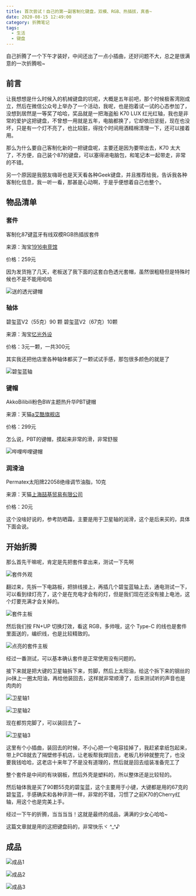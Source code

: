 ```yaml
---
title: 首次尝试！自己的第一副客制化键盘，双模、RGB、热插拔，真香~
date: 2020-08-15 12:49:00
category: 折腾笔记
tags:
  - 生活
  - 键盘
---
```


自己折腾了一个下午才装好，中间还出了一点小插曲，还好问题不大，总之是很满意的一次折腾啦~

## 前言

让我想想是什么时候入的机械键盘的坑呢，大概是五年前吧，那个时候极客湾刚成立，然后在微信公众号上举办了一个活动，我呢，也是抱着试一试的心态参加了，没想到居然是一等奖了哈哈，奖品就是一把海盗船 K70 LUX 红光红轴，我也是非常的爱护这把键盘，不曾想一用就是五年，电脑都换了，它却依旧坚挺，现在也没坏，只是有一个灯不亮了，也比较脏，得找个时间用酒精棉清理一下，还可以接着用。

那么为什么要自己客制化新的一把键盘呢，主要还是因为要带出去，K70 太大了，不方便，自己装个87的键盘，可以塞得进电脑包，和笔记本一起带走，非常的不错。

另一个原因是我朋友嗨哥也是天天看各种Geek键盘，并且推荐给我，告诉我各种客制化信息，我一听一看，那甚是心动啊，于是乎便想着自己也整个。

## 物品清单

### 套件

客制化87键蓝牙有线双模RGB热插拔套件

来源：淘宝[1916电竞馆](https://store.taobao.com/shop/view_shop.htm?user_number_id=2639014375)

价格：259元

因为发货拖了几天，老板送了我下面的这套白色透光套帽，虽然很粗糙但是特殊时候也不是不能用哈哈

![送的透光键帽](/IMAGES/首次尝试！自己的第一副客制化键盘，双模、RGB、热插拔，真香~/送的透光键帽.webp)

### 轴体

碧玺蓝V2（55克）90 颗 碧玺蓝V2（67克）10颗

来源：淘宝[忆光外设](https://store.taobao.com/shop/view_shop.htm?spm=a1z09.2.0.0.7dcd2e8dAtVqxK&user_number_id=10574493)

价格：3元一颗，一共300元

其实我还把他店里各种轴体都买了一颗试试手感，那包很多颜色的就是了

![碧玺蓝轴](/IMAGES/首次尝试！自己的第一副客制化键盘，双模、RGB、热插拔，真香~/碧玺蓝轴.webp)

### 键帽

AkkoBilibili粉色BW主题热升华PBT键帽

来源：天猫[a艾酷旗舰店](https://store.taobao.com/shop/view_shop.htm?user_number_id=2097616571)

价格：299元

怎么说，PBT的键帽，摸起来非常的滑，非常舒服

![哔哩哔哩键帽](/IMAGES/首次尝试！自己的第一副客制化键盘，双模、RGB、热插拔，真香~/哔哩哔哩键帽.webp)

### 润滑油

Permatex太阳牌22058绝缘调节油脂，10克

来源：天猫[上海喆基贸易有限公司](https://store.taobao.com/shop/view_shop.htm?spm=a1z09.2.0.0.7dcd2e8dAtVqxK&user_number_id=2760040918)

价格：20元

这个没啥好说的，参考防晒霜，主要是用于卫星轴的润滑，这个是后来买的，具体下面会说。

## 开始折腾

那么首先干嘛呢，肯定是先把套件拿出来，测试一下先啊

![套件外观](/IMAGES/首次尝试！自己的第一副客制化键盘，双模、RGB、热插拔，真香~/套件外观.webp)

翻过来，先拆一下电路板，把排线接上，再插几个碧玺蓝轴上去，通电测试一下，可以看到绿灯亮了，这个是在充电才会有的灯，但是我们现在还没有接上电池，这个灯要充满才会关掉的。

![套件主板](/IMAGES/首次尝试！自己的第一副客制化键盘，双模、RGB、热插拔，真香~/套件主板.webp)

然后我们按 FN+UP 切换灯效，看这 RGB，多帅哦，这个 Type-C 的线也是套件里面送的，编织线，也是比较精致的。

![点亮的套件主板](/IMAGES/首次尝试！自己的第一副客制化键盘，双模、RGB、热插拔，真香~/点亮的套件主板.webp)

经过一番测试，可以基本确认套件是正常使用没有问题的。

接下来就是把大键的卫星轴拆下来，剪脚，然后上太阳油，给这个拆下来的钢丝的jio抹上一圈太阳油，再给他装回去，这样就非常顺滑了，后来测试听的声音也是肉肉的

![卫星轴1](/IMAGES/首次尝试！自己的第一副客制化键盘，双模、RGB、热插拔，真香~/卫星轴1.webp)

![卫星轴2](/IMAGES/首次尝试！自己的第一副客制化键盘，双模、RGB、热插拔，真香~/卫星轴2.webp)

现在都剪完脚了，可以装回去了~

![卫星轴3](/IMAGES/首次尝试！自己的第一副客制化键盘，双模、RGB、热插拔，真香~/卫星轴3.webp)

这里有个小插曲，装回去的时候，不小心把一个电容挂掉了，我赶紧拿纸包起来，带上PCB就去了隔壁修手机店，让老板帮我焊回去，老板几秒钟就整完了，也没要我钱哈哈，这老店十来年了不是没有道理的，然后就是回去组装准备完工了

整个套件是中间的有块钢板，然后外壳是塑料的，所以整体还是比较轻的。

然后轴体我是买了90颗55克的碧玺蓝，这个主要用于小键，大键都是用的67克的碧玺蓝，手感确实和各种评测一样，非常的不错，习惯了之前K70的Cherry红轴，用这个也是完美上手。

经过一下午的折腾，当当当当！这就是最终的成品，满满的少女心哈哈~

这篇文章就是用的这把键盘码的，非常快乐ヾ ^_^♪

## 成品

![成品1](/IMAGES/首次尝试！自己的第一副客制化键盘，双模、RGB、热插拔，真香~/成品1.webp)

![成品2](/IMAGES/首次尝试！自己的第一副客制化键盘，双模、RGB、热插拔，真香~/成品2.webp)

![成品3](/IMAGES/首次尝试！自己的第一副客制化键盘，双模、RGB、热插拔，真香~/成品3.webp)